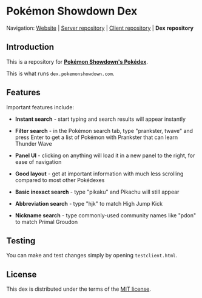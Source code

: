 Pokémon Showdown Dex
========================================================================

Navigation: [Website][1] | [Server repository][2] | [Client repository][3] | **Dex repository**

  [1]: http://pokemonshowdown.com/
  [2]: https://github.com/Zarel/Pokemon-Showdown
  [3]: https://github.com/Zarel/Pokemon-Showdown-Client

Introduction
------------------------------------------------------------------------

This is a repository for [**Pokémon Showdown's Pokédex**][4].

This is what runs `dex.pokemonshowdown.com`.

  [4]: http://dex.pokemonshowdown.com/

Features
------------------------------------------------------------------------

Important features include:

- **Instant search** - start typing and search results will appear instantly

- **Filter search** - in the Pokémon search tab, type "prankster, twave" and press Enter to get a list of Pokémon with Prankster that can learn Thunder Wave

- **Panel UI** - clicking on anything will load it in a new panel to the right, for ease of navigation

- **Good layout** - get at important information with much less scrolling compared to most other Pokédexes

- **Basic inexact search** - type "pikaku" and Pikachu will still appear

- **Abbreviation search** - type "hjk" to match High Jump Kick

- **Nickname search** - type commonly-used community names like "pdon" to match Primal Groudon

Testing
------------------------------------------------------------------------

You can make and test changes simply by opening `testclient.html`.

License
------------------------------------------------------------------------

This dex is distributed under the terms of the [MIT license][5].

  [5]: https://github.com/smogon/pokemon-showdown/blob/master/LICENSE
